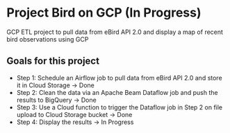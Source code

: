 # Project Bird on GCP (In Progress)
GCP ETL project to pull data from eBird API 2.0 and display a map of recent bird observations using GCP

## Goals for this project
- Step 1: Schedule an Airflow job to pull data from eBird API 2.0 and store it in Cloud Storage -> Done
- Step 2: Clean the data via an Apache Beam Dataflow job and push the results to BigQuery -> Done
- Step 3: Use a Cloud function to trigger the Dataflow job in Step 2 on file upload to Cloud Storage bucket -> Done
- Step 4: Display the results -> In Progress

